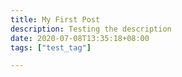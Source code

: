 ```yaml
---
title: My First Post
description: Testing the description
date: 2020-07-08T13:35:18+08:00
tags: ["test_tag"]

---
```


